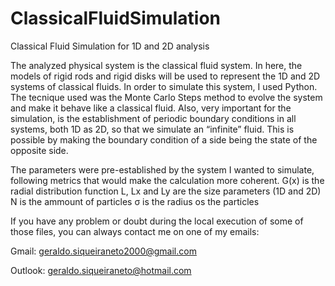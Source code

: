 # ClassicalFluidSimulation

Classical Fluid Simulation for 1D and 2D analysis

The analyzed physical system is the classical fluid system. In here, the models of rigid rods and rigid disks will be used to represent the 1D and 2D systems of classical fluids. 
In order to simulate this system, I used Python. 
The tecnique used was the Monte Carlo Steps method to evolve the system and make it behave like a classical fluid. 
Also, very important for the simulation, is the establishment of periodic boundary conditions in all systems, both 1D as 2D, so that we simulate an “infinite” fluid. This is possible by making the boundary condition of a side being the state of the opposite side.

The parameters were pre-established by the system I wanted to simulate, following metrics that would make the calculation more coherent.
G(x) is the radial distribution function
L, Lx and Ly are the size parameters (1D and 2D)
N is the ammount of particles
σ is the radius os the particles


If you have any problem or doubt during the local execution of some of those files, you can always contact me on one of my emails:

Gmail: [geraldo.siqueiraneto2000@gmail.com](mailto:geraldo.siqueiraneto2000@gmail.com)

Outlook: [geraldo.siqueiraneto@hotmail.com](mailto:geraldo.siqueiraneto@hotmail.com)
